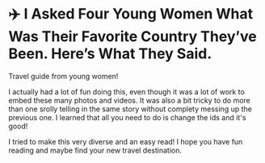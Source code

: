 # ✈️ I Asked Four Young Women What Was Their Favorite Country They’ve Been. Here’s What They Said.
 Travel guide from young women!

I actually had a lot of fun doing this, even though it was a lot of work to embed these many photos and videos. It was also a bit tricky to do more than one srolly telling in the same story without complety messing up the previous one. I learned that all you need to do is change the ids and it's good!

I tried to make this very diverse and an easy read! I hope you have fun reading and maybe find your new travel destination. 
